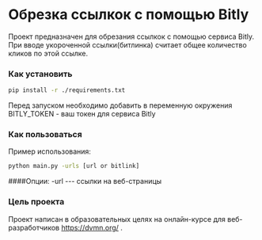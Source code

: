 # Обрезка ссылкок с помощью Bitly

Проект предназначен для обрезания ссылкок с помощью сервиса Bitly. При вводе укороченной ссылки(битлинка) считает общее количество кликов по этой ссылке.

### Как установить
```bash
pip install -r ./requirements.txt
```
Перед запуском необходимо добавить в переменную окружения BITLY_TOKEN - ваш токен для сервиса Bitly
### Как пользоваться
Пример использования:
```bash
python main.py -urls [url or bitlink]
```
####Опции:
-url --- ссылки на веб-страницы
### Цель проекта
Проект написан в образовательных целях на онлайн-курсе для веб-разработчиков https://dvmn.org/ .